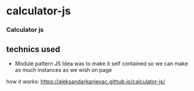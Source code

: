 # calculator-js
### Calculator js

## technics used
- Module pattern JS
Idea was to make it self contained so we can make as much instances as we wish on page


how it works:
https://aleksandarkanjevac.github.io/calculator-js/
